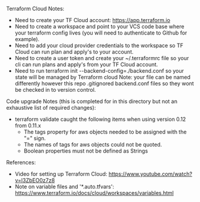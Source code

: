 


Terraform Cloud Notes:
- Need to create your TF Cloud account: https://app.terraform.io
- Need to create a workspace and point to your VCS code base where your terraform config lives (you will need to authenticate to Github for example).
- Need to add your cloud provider credentials to the workspace so TF Cloud can run plan and apply's to your account.
- Need to create a user token and create your ~/.terraformrc file so your cli can run plans and apply's from your TF Cloud account.
- Need to run terraform init --backend-config=./backend.conf so your state will be managed by Terraform cloud Note: your file can be named differently however this repo .gitignored backend.conf files so they wont be checked in to version control.



Code upgrade Notes (this is completed for in this directory but not an exhaustive list of required changes):
- terraform validate caught the following items when using version 0.12 from 0.11.x
  - The tags property for aws objects needed to be assigned with the "=" sign.
  - The names of tags for aws objects could not be quoted.
  - Boolean properties must not be defined as Strings

References:
- Video for setting up Terraform Cloud: https://www.youtube.com/watch?v=l3ZbEO0z7z8
- Note on variable files and '*.auto.tfvars': https://www.terraform.io/docs/cloud/workspaces/variables.html
